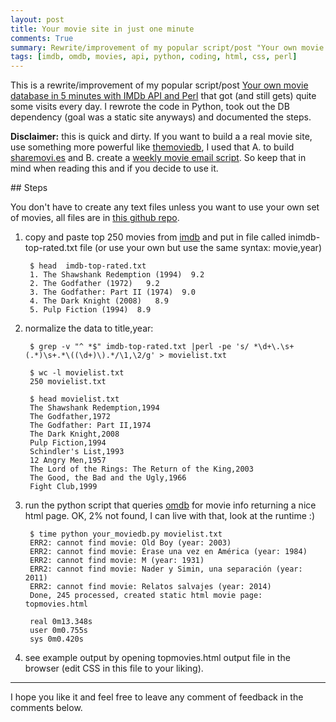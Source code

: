 ```yaml
---
layout: post
title: Your movie site in just one minute
comments: True
summary: Rewrite/improvement of my popular script/post "Your own movie database in 5 minutes with IMDb API and Perl"
tags: [imdb, omdb, movies, api, python, coding, html, css, perl]
---
```


This is a rewrite/improvement of my popular script/post [Your own movie database in 5 minutes with IMDb API and Perl](http://bobbelderbos.com/2011/11/movie-database-imdb-api-perl/) that got (and still gets) quite some visits every day. I rewrote the code in Python, took out the DB dependency (goal was a static site anyways) and documented the steps.

**Disclaimer:** this is quick and dirty. If you want to build a a real movie site, use something more powerful like [themoviedb](http://themoviedb.org), I used that A. to build [sharemovi.es](http://bobbelderbos.com/2012/07/new-release-sharemovies-design-features/) and B. create a [weekly movie email script](http://bobbelderbos.com/2015/11/project-weekly-movie-email-with-tmdbsimple-python/). So keep that in mind when reading this and if you decide to use it.

## Steps

You don't have to create any text files unless you want to use your own set of movies, all files are in [this github repo](https://github.com/bbelderbos/own_movie_site).

1. copy and paste top 250 movies from [imdb](http://www.imdb.com/chart/top) and put in file called inimdb-top-rated.txt file (or use your own but use the same syntax: movie,year)

        $ head  imdb-top-rated.txt 
        1. The Shawshank Redemption (1994)  9.2   
        2. The Godfather (1972)   9.2   
        3. The Godfather: Part II (1974)  9.0   
        4. The Dark Knight (2008)   8.9   
        5. Pulp Fiction (1994)  8.9   


2. normalize the data to title,year:

        $ grep -v "^ *$" imdb-top-rated.txt |perl -pe 's/ *\d+\.\s+(.*)\s+.*\((\d+)\).*/\1,\2/g' > movielist.txt

        $ wc -l movielist.txt
        250 movielist.txt

        $ head movielist.txt
        The Shawshank Redemption,1994
        The Godfather,1972
        The Godfather: Part II,1974
        The Dark Knight,2008
        Pulp Fiction,1994
        Schindler's List,1993
        12 Angry Men,1957
        The Lord of the Rings: The Return of the King,2003
        The Good, the Bad and the Ugly,1966
        Fight Club,1999


3. run the python script that queries [omdb](http://omdbapi.com/) for movie info returning a nice html page. OK, 2% not found, I can live with that, look at the runtime :)

        $ time python your_moviedb.py movielist.txt
        ERR2: cannot find movie: Old Boy (year: 2003)
        ERR2: cannot find movie: Érase una vez en América (year: 1984)
        ERR2: cannot find movie: M (year: 1931)
        ERR2: cannot find movie: Nader y Simin, una separación (year: 2011)
        ERR2: cannot find movie: Relatos salvajes (year: 2014)
        Done, 245 processed, created static html movie page: topmovies.html

        real 0m13.348s
        user 0m0.755s
        sys 0m0.420s


4. see example output by opening topmovies.html output file in the browser (edit CSS in this file to your liking).

---

I hope you like it and feel free to leave any comment of feedback in the comments below.
